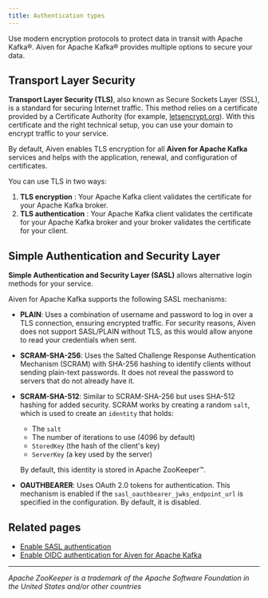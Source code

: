```yaml
---
title: Authentication types
---
```


Use modern encryption protocols to protect data in transit with Apache Kafka®. Aiven for Apache Kafka® provides multiple options to secure your data.

## Transport Layer Security

**Transport Layer Security (TLS)**, also known as Secure Sockets Layer (SSL),
is a standard for securing Internet traffic. This method relies on a certificate
provided by a Certificate Authority (for example,
[letsencrypt.org](https://letsencrypt.org)). With this certificate and the right
technical setup, you can use your domain to encrypt traffic to your service.

By default, Aiven enables TLS encryption for all **Aiven for Apache Kafka** services
and helps with the application, renewal, and configuration of certificates.

You can use TLS in two ways:


1. **TLS encryption** : Your Apache Kafka client validates the
   certificate for your Apache Kafka broker.
1.  **TLS authentication** : Your Apache Kafka client validates the
    certificate for your Apache Kafka broker and your broker validates
    the certificate for your client.

## Simple Authentication and Security Layer

**Simple Authentication and Security Layer (SASL)** allows alternative login
methods for your service.

Aiven for Apache Kafka supports the following SASL mechanisms:

- **PLAIN**: Uses a combination of username and password to log in over a TLS
  connection, ensuring encrypted traffic. For security reasons, Aiven does not support
  SASL/PLAIN without TLS, as this would allow anyone to read your credentials when sent.
- **SCRAM-SHA-256**: Uses the Salted Challenge Response Authentication Mechanism (SCRAM)
  with SHA-256 hashing to identify clients without sending plain-text passwords. It does
  not reveal the password to servers that do not already have it.


- **SCRAM-SHA-512**: Similar to SCRAM-SHA-256 but uses SHA-512 hashing for added
  security. SCRAM works by creating a random `salt`, which is used to create an
  `identity` that holds:

  -   The `salt`
  -   The number of iterations to use (4096 by default)
  -   `StoredKey` (the hash of the client's key)
  -   `ServerKey`  (a key used by the server)

  By default, this identity is stored in Apache ZooKeeper™.

- **OAUTHBEARER**: Uses OAuth 2.0 tokens for authentication. This mechanism is enabled if
  the `sasl_oauthbearer_jwks_endpoint_url` is specified in the configuration. By default,
  it is disabled.

## Related pages

- [Enable SASL authentication](/docs/products/kafka/howto/kafka-sasl-auth)
- [Enable OIDC authentication for Aiven for Apache Kafka](/docs/products/kafka/howto/enable-oidc)


------------------------------------------------------------------------

*Apache ZooKeeper is a trademark of the Apache Software Foundation in
the United States and/or other countries*
